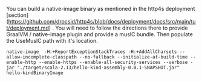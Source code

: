 You can build a native-image binary as mentioned in the http4s deployment [section] (https://github.com/drocsid/http4s/blob/docs/deployment/docs/src/main/tut/deployment.md) . You will need to follow the directions there to provide GraalVM / native-image plugin and provide a muslC bundle. Then populate the UseMuslC path with it's location.

```
native-image  -H:+ReportExceptionStackTraces -H:+AddAllCharsets --allow-incomplete-classpath --no-fallback --initialize-at-build-time --enable-http --enable-https --enable-all-security-services --verbose -jar "./target/scala-2.13/hello-kind-assembly-0.0.1-SNAPSHOT.jar" hello-kindBinaryImage
```

